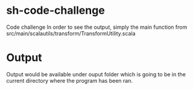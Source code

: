 # sh-code-challenge
Code challenge
In order to see the output, simply the main function from src/main/scalautils/transform/TransformUtility.scala
# Output
Output would be available under ouput folder which is going to be in the current directory where the program has been ran.
